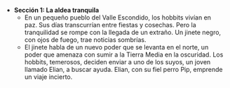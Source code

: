 - **Sección 1: La aldea tranquila**
    - En un pequeño pueblo del Valle Escondido, los hobbits vivían en paz. Sus días transcurrían entre fiestas y cosechas. Pero la tranquilidad se rompe con la llegada de un extraño. Un jinete negro, con ojos de fuego, trae noticias sombrías.
    - El jinete habla de un nuevo poder que se levanta en el norte, un poder que amenaza con sumir a la Tierra Media en la oscuridad. Los hobbits, temerosos, deciden enviar a uno de los suyos, un joven llamado Elian, a buscar ayuda. Elian, con su fiel perro Pip, emprende un viaje incierto.